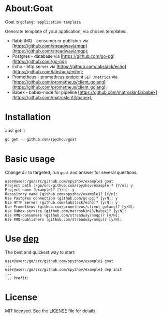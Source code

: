 # About:Goat

Goat is `golang: application template`

Generate template of your application, via chosen templates:
* RabbitMQ - consumer or publisher via [https://github.com/streadway/amqp](https://github.com/streadway/amqp);
* Postgres - database via [https://github.com/go-pg](https://github.com/go-pg);
* Echo - http server via [https://github.com/labstack/echo](https://github.com/labstack/echo);
* Prometheus - prometheus endpoint `GET /metrics` via [https://github.com/prometheus/client_golang](https://github.com/prometheus/client_golang);
* Babex - babex-node for pipeline [https://github.com/matroskin13/babex](https://github.com/matroskin13/babex);

# Installation

Just get it

```bash
go get -u github.com/spyzhov/goat
```

# Basic usage

Change dir to targeted, run `goat` and answer for several questions.

```
user@user:/go/src/github.com/spyzhov/example$ goat
Project path [/go/src/github.com/spyzhov/example]? [Y/n]: y 
Project name [example]? [Y/n]: y
Repository name [github.com/spyzhov/example]? [Y/n]: 
Use Postgres connection (github.com/go-pg)? [y/N]: y 
Use HTTP server (github.com/labstack/echo)? [y/N]: y
Use Prometheus (github.com/prometheus/client_golang)? [y/N]: 
Use Babex-service (github.com/matroskin13/babex)? [y/N]: 
Use RMQ-consumers (github.com/streadway/amqp)? [y/N]: 
Use RMQ-publishers (github.com/streadway/amqp)? [y/N]:
```

# Use [dep](https://github.com/golang/dep)

The best and quickest way to start:
```
user@user:/go/src/github.com/spyzhov/example$ goat
...
user@user:/go/src/github.com/spyzhov/example$ dep init
...
... Profit!
```

# License

MIT licensed. See the [LICENSE](LICENSE) file for details.

